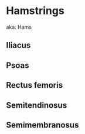 # Hamstrings

aka: Hams

## Iliacus

## Psoas

## Rectus femoris

## Semitendinosus

## Semimembranosus

